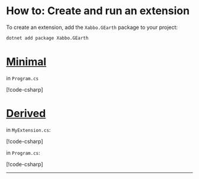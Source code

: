 # How to: Create and run an extension

To create an extension, add the `Xabbo.GEarth` package to your project:

```sh
dotnet add package Xabbo.GEarth
```

# [Minimal](#tab/minimal)

in `Program.cs`

[!code-csharp[](~/src/examples/create-extension/minimal/Program.cs)]

# [Derived](#tab/derived)

in `MyExtension.cs`:

[!code-csharp[](~/src/examples/create-extension/derived/MyExtension.cs)]

in `Program.cs`:

[!code-csharp[](~/src/examples/create-extension/derived/Program.cs)]

---
